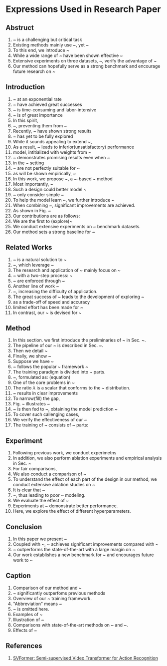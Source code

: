 # Expressions Used in Research Paper

## Abstruct
1. ~ is a challenging but critical task
2. Existing methods mainly use ~, yet ~
3. To this end, we introduce ~
4. While a wide range of ~ have been shown effective ~
5. Extensive experiments on three datasets, ~, verify the advantage of ~
6. Our method can hopefully serve as a strong benchmark and encourage future research on ~

## Introduction
1. ~ at an exponential rate
2. ~ have achieved great successes
3. ~ is time-consuming and labor-intensive
4. ~ is of great importance
5. In this spirit,
6. ~, preventing them from ~
7. Recently, ~ have shown strong results
8. ~ has yet to be fully explored
9. While it sounds appealing to extend ~,
10. As a result, ~ leads to inferior(unsatisfactory) performance
11. model, intitialized with weights from ~
12. ~ demonstrates promising results even when ~
13. in the ~ setting
14. ~ are not perfectly suitable for ~
15. as will be shown empirically, ~
16. In this work, we propose ~, a ~-based ~ method
17. Most importantly, ~
18. Such a design could better model ~
19. ~ only consider simple ~
20. To help the model learn ~, we further introduce ~
21. When combining ~, significant improvements are achieved.
22. As shown in Fig. ~
23. Our contributions are as follows:
24. We are the first to (explore)~
25. We conduct extensive experiments on ~ benchmark datasets.
26. Our method sets a strong baseline for ~

## Related Works
1. ~ is a natural solution to ~
2. ~, which leverage ~
3. The research and application of ~ mainly focus on ~
4. ~ with a two-step process: ~
5. ~ are enforced through ~
6. Another line of work ~
7. ~, increasing the difficulty of application.
8. The great success of ~ leads to the development of exploring ~
9. as a trade-off of speed and accuracy
10. limited effort has been made for ~
11. In contrast, our ~ is devised for ~

## Method
1. In this section. we first introduce the preliminaries of ~ in Sec. ~.
2. The pipeline of our ~ is described in Sec. ~.
3. Then we detail ~
4. Finally, we show ~
5. Suppose we have ~
6. ~ follows the popular ~ framework ~
7. The training paradigm is divided into ~ parts.
8. ~, formulated as: (equation)
9. One of the core problems in ~
10. The ratio $\lambda$ is a scalar that conforms to the ~ distribution.
11. ~ results in clear improvements
12. To narrow(fill) the gap,
13. Fig. ~ illustrates ~
14. ~ is then fed to ~, obtaining the model prediction ~
15. To cover such callenging cases,
16. We verify the effectiveness of our ~
17. The training of ~ consists of ~ parts:

## Experiment
1. Following previous work, we conduct experimetns
2. In addition, we also perform ablation experiments and empirical analysis in Sec. ~
3. For fair comparisons,
4. We also conduct a comparison of ~
5. To understand the effect of each part of the design in our method, we conduct extensive ablation studies on ~
6. It is clear that ~
7. ~, thus leading to poor ~ modeling.
8. We evaluate the effect of ~
9. Experiments at ~ demonstrate better performance.
10. Here, we explore the effect of different hyperparameters.

## Conclusion
1. In this paper we present ~
2. Coupled with ~, ~ achieves significant improvements compared with ~
3. ~ outperforms the state-of-the-art with a large margin on ~
4. Our work establishes a new benchmark for ~ and encourages future work to ~

## Caption
1. Comparison of our method and ~
2. ~ significantly outperfoms previous methods
3. Overview of our ~ training framework.
4. "Abbreviation" means ~
5. ~ is omitted here.
6. Examples of ~
7. Illustration of ~
8. Comparisons with state-of-the-art methods on ~ and ~.
9. Effects of ~

## References
1. [SVFormer: Semi-supervised Video Transformer for Action Recognition](https://arxiv.org/pdf/2211.13222.pdf)
